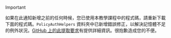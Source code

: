 > [!IMPORTANT]
> 如果在此通知新增之前的任何時候，您已使用本教學課程中的程式碼，請重新下載下面的程式碼。`PolicyAuthHelpers` 資料夾中已新增錯誤修正，以解決記憶體不足的例外狀況。[GitHub 上的此提取要求](https://github.com/AzureADQuickStarts/B2C-WebApp-OpenIdConnect-DotNet/pull/4)有提供詳細資訊。很抱歉造成您的不便。
> 
> 

